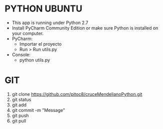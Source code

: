 PYTHON UBUNTU
=============

- This app is running under Python 2.7
- Install PyCharm Community Edition or make sure Python is installed on your computer.
- PyCharm:
    - Importar el proyecto
    - Run > Run utils.py
- Console:
    - python utils.py


GIT
===
1. git clone https://github.com/pitoc8/cruceMendelianoPython.git
2. git status
3. git add <file>
4. git commit -m "Message"
5. git push
6. git pull